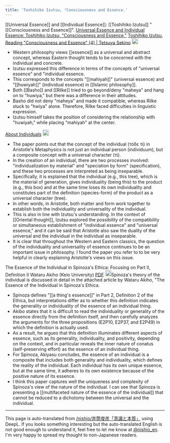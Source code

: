 ```yaml
---
title: 'Toshihiko Izutsu, "Consciousness and Essence.'
---
```


[[Universal Essence]] and [[Individual Essence]]: [[Toshihiko Izutsu]] "[[Consciousness and Essence]]".
[Universal Essence and Individual Essence: Toshihiko Izutsu, "Consciousness and Essence,"](https://philosophy.hix05.com/izutsu/izutsu05.honsitu.html)
[Toshihiko Izutsu, Reading "Consciousness and Essence" (4) | Tetsuya Sekino](https://note.com/sekino0008/n/n479dd5c8663d)
<img src='https://scrapbox.io/api/pages/nishio-en/claude/icon' alt='claude.icon' height="19.5"/>
- Western philosophy views [[essence]] as a universal and abstract concept, whereas Eastern thought tends to be concerned with the individual and concrete.
- Izutsu expressed this difference in terms of the concepts of "universal essence" and "individual essence.
- This corresponds to the concepts "[[mahiyah]]" (universal essence) and "[[huwiyah]]" (individual essence) in [[Islamic philosophy]].
- Both [[Basho]] and [[Rilke]] tried to go beyond/deny "maheya" and hang on to "huwiya," but there was a difference in their attitudes.
- Basho did not deny "maheya" and made it compatible, whereas Rilke stuck to "hwiya" alone. Therefore, Rilke faced difficulties in linguistic expression.
- Izutsu himself takes the position of considering the relationship with "huwiyah," while placing "mahiyah" at the center.

[About Individuals](https://www2.itc.kansai-u.ac.jp/~tsina/kotai.htm)
<img src='https://scrapbox.io/api/pages/nishio-en/claude/icon' alt='claude.icon' height="19.5"/>
- The paper points out that the concept of the individual (τόδε τί) in Aristotle's Metaphysics is not just an individual person (individuum), but a composite concept with a universal character (τί).
- In the creation of an individual, there are two processes involved: "individualization by material" and "speciation by form" (specification), and these two processes are interpreted as being inseparable.
- Specifically, it is explained that the individual (e.g., this tree), which is the material of generation, gives individuality (being this) to the product (e.g., this box) and at the same time loses its own individuality and constitutes part of the definition (species-form) of the product as a universal character (tree).
- In other words, in Aristotle, both matter and form work together to establish both the individuality and universality of the individual.
- This is also in line with Izutsu's understanding. In the context of [[Oriental thought]], Izutsu explored the possibility of the compatibility or simultaneous establishment of "individual essence" and "universal essence," and it can be said that Aristotle also saw the duality of the universal and the individual in the individual as inseparable.
- It is clear that throughout the Western and Eastern classics, the question of the individuality and universality of essence continues to be an important issue in philosophy. I found the paper you refer to to be very helpful in clearly explaining Aristotle's views on this issue.


The Essence of the Individual in Spinoza's Ethica: Focusing on Part II, Definition II
Wataru Akiho (Keio University) [PDF](https://www.jstage.jst.go.jp/article/philosophy/2016/67/2016_138/_pdf/-char/ja)
<img src='https://scrapbox.io/api/pages/nishio-en/claude/icon' alt='claude.icon' height="19.5"/>Spinoza's theory of the individual is discussed in detail in the attached article by Wataru Akiho, "The Essence of the Individual in Spinoza's Ethica.
- Spinoza defines "[[a thing's essence]]" in Part 2, Definition 2 of the Ethica, but interpretations differ as to whether this definition indicates the generality or individuality of the essence of an individual thing.
- Akibo states that it is difficult to read the individuality or generality of the essence directly from the definition itself, and then carefully analyzes the arguments for the three propositions (E2P10, E2P37, and E2P49) in which the definition is actually used.
- As a result, he argues that this definition illuminates different aspects of essence, such as its generality, individuality, and positivity, depending on the context, and in particular reveals the inner nature of conatus (self-preserving effort) as the essence of an individual thing.
- For Spinoza, Akiyasu concludes, the essence of an individual is a composite that includes both generality and individuality, which defines the reality of the individual. Each individual has its own unique essence, but at the same time, it adheres to its own existence because of the positive nature of its essence.
- I think this paper captures well the uniqueness and complexity of Spinoza's view of the nature of the individual. I can see that Spinoza is presenting a [[multifaceted nature of the essence of the individual]] that cannot be reduced to a dichotomy between the universal and the individual.



---
This page is auto-translated from [/nishio/井筒俊彦「意識と本質」](https://scrapbox.io/nishio/井筒俊彦「意識と本質」) using DeepL. If you looks something interesting but the auto-translated English is not good enough to understand it, feel free to let me know at [@nishio_en](https://twitter.com/nishio_en). I'm very happy to spread my thought to non-Japanese readers.